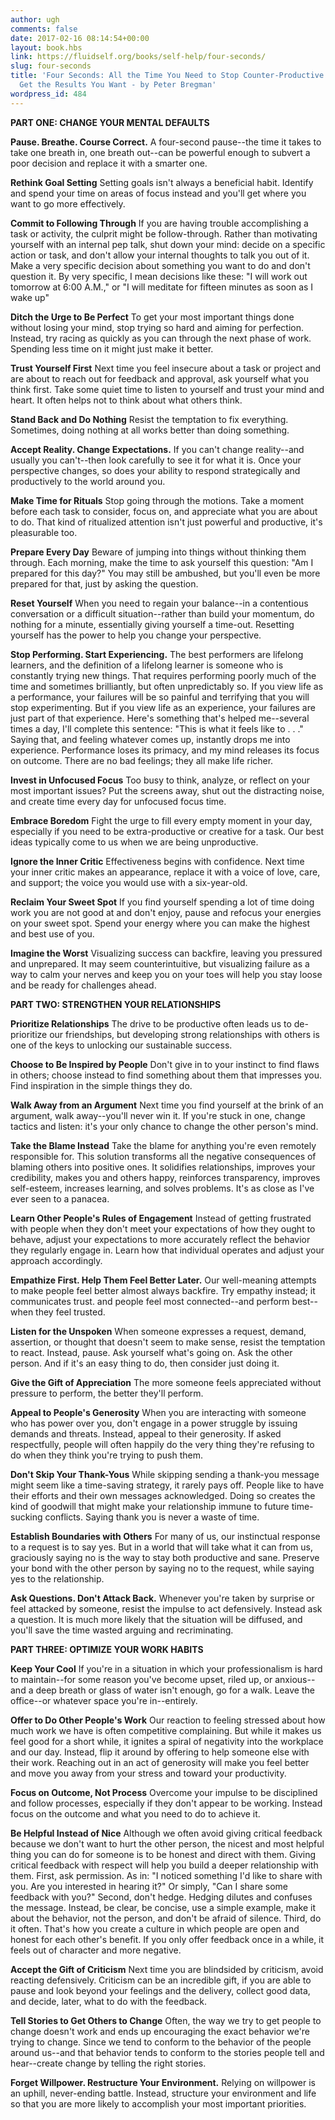```yaml
---
author: ugh
comments: false
date: 2017-02-16 08:14:54+00:00
layout: book.hbs
link: https://fluidself.org/books/self-help/four-seconds/
slug: four-seconds
title: 'Four Seconds: All the Time You Need to Stop Counter-Productive Habits and
  Get the Results You Want - by Peter Bregman'
wordpress_id: 484
---
```


**PART ONE: CHANGE YOUR MENTAL DEFAULTS**

**Pause. Breathe. Course Correct.** A four-second pause--the time it takes to take one breath in, one breath out--can be powerful enough to subvert a poor decision and replace it with a smarter one.

**Rethink Goal Setting** Setting goals isn't always a beneficial habit. Identify and spend your time on areas of focus instead and you'll get where you want to go more effectively.

**Commit to Following Through** If you are having trouble accomplishing a task or activity, the culprit might be follow-through. Rather than motivating yourself with an internal pep talk, shut down your mind: decide on a specific action or task, and don't allow your internal thoughts to talk you out of it. Make a very specific decision about something you want to do and don't question it. By very specific, I mean decisions like these: "I will work out tomorrow at 6:00 A.M.," or "I will meditate for fifteen minutes as soon as I wake up"

**Ditch the Urge to Be Perfect** To get your most important things done without losing your mind, stop trying so hard and aiming for perfection. Instead, try racing as quickly as you can through the next phase of work. Spending less time on it might just make it better.

**Trust Yourself First** Next time you feel insecure about a task or project and are about to reach out for feedback and approval, ask yourself what you think first. Take some quiet time to listen to yourself and trust your mind and heart. It often helps not to think about what others think.

**Stand Back and Do Nothing** Resist the temptation to fix everything. Sometimes, doing nothing at all works better than doing something.

**Accept Reality. Change Expectations.** If you can't change reality--and usually you can't--then look carefully to see it for what it is. Once your perspective changes, so does your ability to respond strategically and productively to the world around you.

**Make Time for Rituals** Stop going through the motions. Take a moment before each task to consider, focus on, and appreciate what you are about to do. That kind of ritualized attention isn't just powerful and productive, it's pleasurable too.

**Prepare Every Day** Beware of jumping into things without thinking them through. Each morning, make the time to ask yourself this question: "Am I prepared for this day?" You may still be ambushed, but you'll even be more prepared for that, just by asking the question.

**Reset Yourself** When you need to regain your balance--in a contentious conversation or a difficult situation--rather than build your momentum, do nothing for a minute, essentially giving yourself a time-out. Resetting yourself has the power to help you change your perspective.

**Stop Performing. Start Experiencing.** The best performers are lifelong learners, and the definition of a lifelong learner is someone who is constantly trying new things. That requires performing poorly much of the time and sometimes brilliantly, but often unpredictably so. If you view life as a performance, your failures will be so painful and terrifying that you will stop experimenting. But if you view life as an experience, your failures are just part of that experience. Here's something that's helped me--several times a day, I'll complete this sentence: "This is what it feels like to . . ." Saying that, and feeling whatever comes up, instantly drops me into experience. Performance loses its primacy, and my mind releases its focus on outcome. There are no bad feelings; they all make life richer.

**Invest in Unfocused Focus** Too busy to think, analyze, or reflect on your most important issues? Put the screens away, shut out the distracting noise, and create time every day for unfocused focus time.

**Embrace Boredom** Fight the urge to fill every empty moment in your day, especially if you need to be extra-productive or creative for a task. Our best ideas typically come to us when we are being unproductive.

**Ignore the Inner Critic** Effectiveness begins with confidence. Next time your inner critic makes an appearance, replace it with a voice of love, care, and support; the voice you would use with a six-year-old.

**Reclaim Your Sweet Spot** If you find yourself spending a lot of time doing work you are not good at and don't enjoy, pause and refocus your energies on your sweet spot. Spend your energy where you can make the highest and best use of you.

**Imagine the Worst** Visualizing success can backfire, leaving you pressured and unprepared. It may seem counterintuitive, but visualizing failure as a way to calm your nerves and keep you on your toes will help you stay loose and be ready for challenges ahead.

**PART TWO: STRENGTHEN YOUR RELATIONSHIPS**

**Prioritize Relationships** The drive to be productive often leads us to de-prioritize our friendships, but developing strong relationships with others is one of the keys to unlocking our sustainable success.

**Choose to Be Inspired by People** Don't give in to your instinct to find flaws in others; choose instead to find something about them that impresses you. Find inspiration in the simple things they do.

**Walk Away from an Argument** Next time you find yourself at the brink of an argument, walk away--you'll never win it. If you're stuck in one, change tactics and listen: it's your only chance to change the other person's mind.

**Take the Blame Instead** Take the blame for anything you're even remotely responsible for. This solution transforms all the negative consequences of blaming others into positive ones. It solidifies relationships, improves your credibility, makes you and others happy, reinforces transparency, improves self-esteem, increases learning, and solves problems. It's as close as I've ever seen to a panacea.

**Learn Other People's Rules of Engagement** Instead of getting frustrated with people when they don't meet your expectations of how they ought to behave, adjust your expectations to more accurately reflect the behavior they regularly engage in. Learn how that individual operates and adjust your approach accordingly.

**Empathize First. Help Them Feel Better Later.** Our well-meaning attempts to make people feel better almost always backfire. Try empathy instead; it communicates trust. and people feel most connected--and perform best--when they feel trusted.

**Listen for the Unspoken** When someone expresses a request, demand, assertion, or thought that doesn't seem to make sense, resist the temptation to react. Instead, pause. Ask yourself what's going on. Ask the other person. And if it's an easy thing to do, then consider just doing it.

**Give the Gift of Appreciation** The more someone feels appreciated without pressure to perform, the better they'll perform.

**Appeal to People's Generosity** When you are interacting with someone who has power over you, don't engage in a power struggle by issuing demands and threats. Instead, appeal to their generosity. If asked respectfully, people will often happily do the very thing they're refusing to do when they think you're trying to push them.

**Don't Skip Your Thank-Yous** While skipping sending a thank-you message might seem like a time-saving strategy, it rarely pays off. People like to have their efforts and their own messages acknowledged. Doing so creates the kind of goodwill that might make your relationship immune to future time-sucking conflicts. Saying thank you is never a waste of time.

**Establish Boundaries with Others** For many of us, our instinctual response to a request is to say yes. But in a world that will take what it can from us, graciously saying no is the way to stay both productive and sane. Preserve your bond with the other person by saying no to the request, while saying yes to the relationship.

**Ask Questions. Don't Attack Back.** Whenever you're taken by surprise or feel attacked by someone, resist the impulse to act defensively. Instead ask a question. It is much more likely that the situation will be diffused, and you'll save the time wasted arguing and recriminating.

**PART THREE: OPTIMIZE YOUR WORK HABITS**

**Keep Your Cool** If you're in a situation in which your professionalism is hard to maintain--for some reason you've become upset, riled up, or anxious--and a deep breath or glass of water isn't enough, go for a walk. Leave the office--or whatever space you're in--entirely.

**Offer to Do Other People's Work** Our reaction to feeling stressed about how much work we have is often competitive complaining. But while it makes us feel good for a short while, it ignites a spiral of negativity into the workplace and our day. Instead, flip it around by offering to help someone else with their work. Reaching out in an act of generosity will make you feel better and move you away from your stress and toward your productivity.

**Focus on Outcome, Not Process** Overcome your impulse to be disciplined and follow processes, especially if they don't appear to be working. Instead focus on the outcome and what you need to do to achieve it.

**Be Helpful Instead of Nice** Although we often avoid giving critical feedback because we don't want to hurt the other person, the nicest and most helpful thing you can do for someone is to be honest and direct with them. Giving critical feedback with respect will help you build a deeper relationship with them. First, ask permission. As in: "I noticed something I'd like to share with you. Are you interested in hearing it?" Or simply, "Can I share some feedback with you?" Second, don't hedge. Hedging dilutes and confuses the message. Instead, be clear, be concise, use a simple example, make it about the behavior, not the person, and don't be afraid of silence. Third, do it often. That's how you create a culture in which people are open and honest for each other's benefit. If you only offer feedback once in a while, it feels out of character and more negative.

**Accept the Gift of Criticism** Next time you are blindsided by criticism, avoid reacting defensively. Criticism can be an incredible gift, if you are able to pause and look beyond your feelings and the delivery, collect good data, and decide, later, what to do with the feedback.

**Tell Stories to Get Others to Change** Often, the way we try to get people to change doesn't work and ends up encouraging the exact behavior we're trying to change. Since we tend to conform to the behavior of the people around us--and that behavior tends to conform to the stories people tell and hear--create change by telling the right stories.

**Forget Willpower. Restructure Your Environment.** Relying on willpower is an uphill, never-ending battle. Instead, structure your environment and life so that you are more likely to accomplish your most important priorities.
